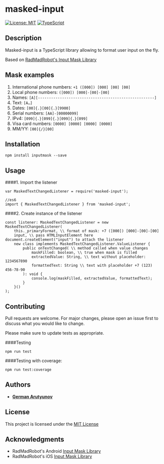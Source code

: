# masked-input

[![License: MIT](https://img.shields.io/badge/License-MIT-yellow.svg)](https://opensource.org/licenses/MIT)
[![TypeScript](https://badges.frapsoft.com/typescript/awesome/typescript.png?v=101)](https://github.com/ellerbrock/open-source-badge/)

## Description

Masked-input is a TypeScript library allowing to format user input on the fly. 

Based on [RadMadRobot's Input Mask Library](https://github.com/RedMadRobot/input-mask-android)

## Mask examples

1. International phone numbers: `+1 ([000]) [000] [00] [00]`
2. Local phone numbers: `([000]) [000]-[00]-[00]`
3. Names: `[A][-----------------------------------------------------]` 
4. Text: `[A…]`
5. Dates: `[00]{.}[00]{.}[9900]`
6. Serial numbers: `[AA]-[00000099]`
7. IPv4: `[099]{.}[099]{.}[099]{.}[099]`
8. Visa card numbers: `[0000] [0000] [0000] [0000]`
9. MM/YY: `[00]{/}[00]`


## Installation

```
npm install inputmask --save
```

## Usage

####1. Import the listener

```
var MaskedTextChangedListener = require('masked-input');

//es6
import { MaskedTextChangedListener } from 'masked-input';
```

####2. Create instance of the listener

```
const listener: MaskedTextChangedListener = new MaskedTextChangedListener(
    this._primaryFormat, \\ format of mask: +7 ([000]) [000]-[00]-[00]
    input, \\ pass HTMLInputElement here document.createElement("input") to attach the listener
    new class implements MaskedTextChangedListener.ValueListener {
        public onTextChanged( \\ method called when value changes
            maskFilled: boolean, \\ true when mask is filled
            extractedValue: String, \\ text without placeholder: 1234567890
            formattedText: String \\ text with placeholder +7 (123) 456-78-90
        ): void {
            console.log(maskFilled, extractedValue, formattedText);
        }
    }()
);
```


## Contributing
Pull requests are welcome. For major changes, please open an issue first to discuss what you would like to change.

Please make sure to update tests as appropriate.


####Testing

```
npm run test
```

####Testing with coverage:

```
npm run test:coverage
```

## Authors

* [**German Arutyunov**](https://github.com/gaarutyunov)

## License

This project is licensed under the [MIT License](https://github.com/gaarutyunov/masked-input/blob/master/LICENSE) 

## Acknowledgments

* RadMadRobot's Android [Input Mask Library](https://github.com/RedMadRobot/input-mask-android)
* RadMadRobot's iOS [Input Mask Library](https://github.com/RedMadRobot/input-mask-ios)
